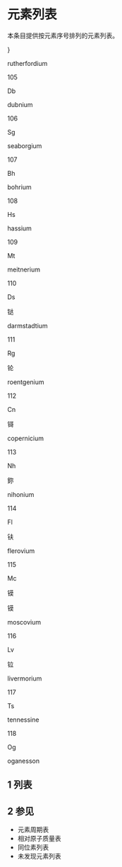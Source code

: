 # 元素列表



本条目提供按元素序号排列的元素列表。

} 

rutherfordium

105

Db 





dubnium

106

Sg 





seaborgium

107

Bh 





bohrium

108

Hs 





hassium

109

Mt 





meitnerium

110

Ds 

𫟼 



darmstadtium

111

Rg 

𬬭 



roentgenium

112

Cn 

鿔 



copernicium

113

Nh 

鉨 



nihonium

114

Fl 

𫓧 



flerovium

115

Mc 

镆 

镆 

moscovium

116

Lv 

𫟷 



livermorium

117

Ts 



tennessine

118

Og 







oganesson



## 1 列表



## 2 参见

* 元素周期表
* 相对原子质量表
* 同位素列表
* 未发现元素列表



